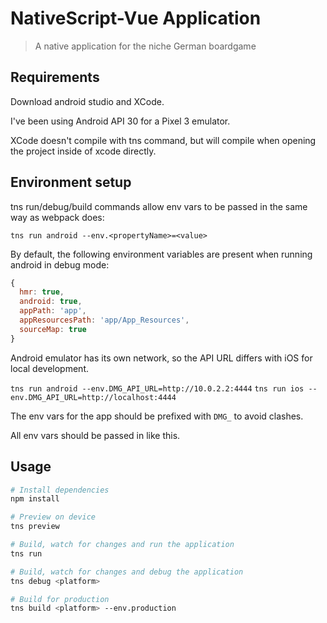 # NativeScript-Vue Application

> A native application for the niche German boardgame

## Requirements

Download android studio and XCode.

I've been using Android API 30 for a Pixel 3 emulator.

XCode doesn't compile with tns command, but will compile when opening the project inside of xcode directly.

## Environment setup

tns run/debug/build commands allow env vars to be passed in the same way as webpack does:

`tns run android --env.<propertyName>=<value>`

By default, the following environment variables are present when running android in debug mode:

```JavaScript
{
  hmr: true,
  android: true,
  appPath: 'app',
  appResourcesPath: 'app/App_Resources',
  sourceMap: true
}
```

Android emulator has its own network, so the API URL differs with iOS for local development.

`tns run android --env.DMG_API_URL=http://10.0.2.2:4444`
`tns run ios --env.DMG_API_URL=http://localhost:4444`

The env vars for the app should be prefixed with `DMG_` to avoid clashes.

All env vars should be passed in like this.

## Usage

```bash
# Install dependencies
npm install

# Preview on device
tns preview

# Build, watch for changes and run the application
tns run

# Build, watch for changes and debug the application
tns debug <platform>

# Build for production
tns build <platform> --env.production

```
